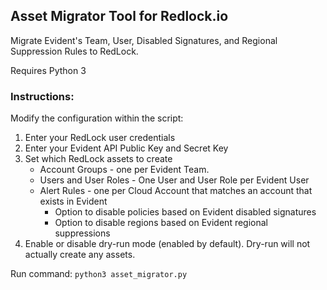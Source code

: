 <h2>Asset Migrator Tool for Redlock.io</h2>

Migrate Evident's Team, User, Disabled Signatures, and Regional Suppression Rules to RedLock.

Requires Python 3

<h3>Instructions:</h3>

Modify the configuration within the script:

1. Enter your RedLock user credentials
2. Enter your Evident API Public Key and Secret Key
3. Set which RedLock assets to create
   - Account Groups - one per Evident Team.
   - Users and User Roles - One User and User Role per Evident User
   - Alert Rules - one per Cloud Account that matches an account that exists in Evident
     - Option to disable policies based on Evident disabled signatures
     - Option to disable regions based on Evident regional suppressions
4. Enable or disable dry-run mode (enabled by default).  Dry-run will not actually create any assets.

Run command: `python3 asset_migrator.py` 
